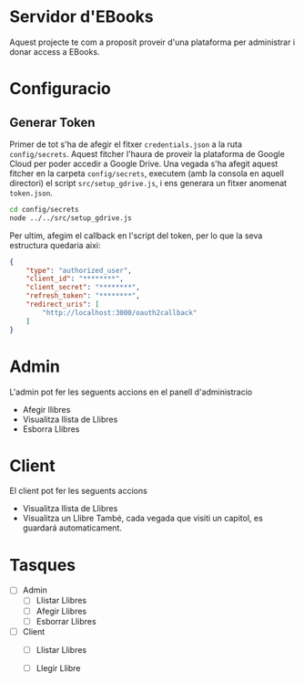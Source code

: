 # Servidor d'EBooks

Aquest projecte te com a proposit proveir d'una plataforma per administrar i donar access a EBooks.

# Configuracio

## Generar Token
Primer de tot s'ha de afegir el fitxer `credentials.json` a la ruta `config/secrets`. Aquest fitcher l'haura de proveir la plataforma de Google Cloud per poder accedir a Google Drive. Una vegada s'ha afegit aquest fitcher en la carpeta `config/secrets`, executem (amb la consola en aquell directori) el script `src/setup_gdrive.js`, i ens generara un fitxer anomenat `token.json`.
```bash
cd config/secrets
node ../../src/setup_gdrive.js
```
Per ultim, afegim el callback en l'script del token, per lo que la seva estructura quedaria aixi:
```json
{
    "type": "authorized_user",
    "client_id": "********",
    "client_secret": "********",
    "refresh_token": "********",
    "redirect_uris": [
        "http://localhost:3000/oauth2callback"
    ]
}
```

# Admin
L'admin pot fer les seguents accions en el panell d'administracio
- Afegir llibres
- Visualitza llista de Llibres
- Esborra Llibres

# Client
El client pot fer les seguents accions
- Visualitza llista de Llibres
- Visualitza un Llibre
També, cada vegada que visiti un capitol, es guardará automaticament.


# Tasques
- [ ] Admin
    - [ ] Llistar Llibres
    - [ ] Afegir Llibres
    - [ ] Esborrar Llibres
- [ ] Client
    - [ ] Llistar Llibres
    - [ ] Llegir Llibre

